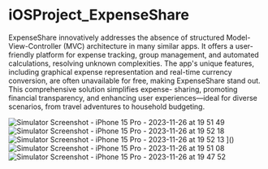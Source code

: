 # iOSProject_ExpenseShare

ExpenseShare innovatively addresses the absence of structured Model-View-Controller (MVC) architecture in many similar apps. It offers a user-friendly platform for expense tracking, group management, and automated calculations, resolving unknown complexities. The app's unique features, including graphical expense representation and real-time currency conversion, are often unavailable for free, making ExpenseShare stand out. This comprehensive solution simplifies expense- sharing, promoting financial transparency, and enhancing user experiences—ideal for diverse scenarios, from travel adventures to household budgeting.


![Simulator Screenshot - iPhone 15 Pro - 2023-11-26 at 19 51 49](https://github.com/agakshay304/iOSProject_ExpenseShare/assets/75080491/e1dd6f76-11d6-47cf-88c2-f48aca68af32)![Simulator Screenshot - iPhone 15 Pro - 2023-11-26 at 19 52 18](https://github.com/agakshay304/iOSProject_ExpenseShare/assets/75080491/245c2d9b-b47c-4248-b864-3c44b523538e)
![Simulator Screenshot - iPhone 15 Pro - 2023-11-26 at 19 52 13](https://github.com/agakshay304/iOSProject_ExpenseShare/assets/75080491/3f5ab49f-8f85-4df2-bc40-f0d586afa01d)
]()
![Simulator Screenshot - iPhone 15 Pro - 2023-11-26 at 19 51 08](https://github.com/agakshay304/iOSProject_ExpenseShare/assets/75080491/e852fee6-30c9-42e0-ac84-6d1101271131)
![Simulator Screenshot - iPhone 15 Pro - 2023-11-26 at 19 47 52](https://github.com/agakshay304/iOSProject_ExpenseShare/assets/75080491/20660888-b2b3-4a2a-a299-8622ec62e69a)
